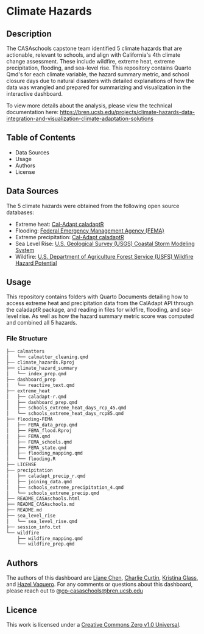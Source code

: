 # Climate Hazards

## Description
The CASAschools capstone team identified 5 climate hazards that are actionable, relevant to schools, and align with California's 4th climate change assessment. These include wildfire, extreme heat, extreme precipitation, flooding, and sea-level rise. This repository contains Quarto Qmd's for each climate variable, the hazard summary metric, and school closure days due to natural disasters with detailed explanations of how the data was wrangled and prepared for summarizing and visualization in the interactive dashboard. 

To view more details about the analysis, please view the technical documentation here: https://bren.ucsb.edu/projects/climate-hazards-data-integration-and-visualization-climate-adaptation-solutions

## Table of Contents
- Data Sources
- Usage
- Authors
- License
  
## Data Sources
The 5 climate hazards were obtained from the following open source databases:
- Extreme heat: [Cal-Adapt caladaptR](https://ucanr-igis.github.io/caladaptr/)
- Flooding: [Federal Emergency Management Agency (FEMA)](https://hazards-fema.maps.arcgis.com/apps/webappviewer/index.html?id=8b0adb51996444d4879338b5529aa9cd)
- Extreme precipitation: [Cal-Adapt caladaptR](https://ucanr-igis.github.io/caladaptr/)
- Sea Level Rise: [U.S. Geological Survey (USGS) Coastal Storm Modeling System](https://www.usgs.gov/centers/pcmsc/science/coastal-storm-modeling-system-cosmos)
- Wildfire: [U.S. Department of Agriculture Forest Service (USFS) Wildfire Hazard Potential](https://www.firelab.org/project/wildfire-hazard-potential)


## Usage
This repository contains folders with Quarto Documents detailing how to access extreme heat and precipitation data from the CalAdapt API through the caladaptR package, and reading in files for wildfire, flooding, and sea-level rise. As well as how the hazard summary metric score was computed and combined all 5 hazards.


### File Structure

```markdown
├── calmatters
│   └── calmatter_cleaning.qmd
├── climate_hazards.Rproj
├── climate_hazard_summary
│   └── index_prep.qmd
├── dashboard_prep
│   └── reactive_text.qmd
├── extreme_heat
│   ├── caladapt-r.qmd
│   ├── dashboard_prep.qmd
│   ├── schools_extreme_heat_days_rcp_45.qmd
│   └── schools_extreme_heat_days_rcp85.qmd
├── flooding-FEMA
│   ├── FEMA_data_prep.qmd
│   ├── FEMA_flood.Rproj
│   ├── FEMA.qmd
│   ├── FEMA_schools.qmd
│   ├── FEMA_state.qmd
│   ├── flooding_mapping.qmd
│   └── flooding.R
├── LICENSE
├── precipitation
│   ├── caladapt_precip_r.qmd
│   ├── joining_data.qmd
│   ├── schools_extreme_precipitation_4.qmd
│   └── schools_extreme_precip.qmd
├── README_CASAschools.html
├── README_CASAschools.md
├── README.md
├── sea_level_rise
│   └── sea_level_rise.qmd
├── session_info.txt
└── wildfire
    ├── wildfire_mapping.qmd
    └── wildfire_prep.qmd
```

 
## Authors 
The authors of this dashboard are [Liane Chen](https://github.com/lchenhub), [Charlie Curtin](https://github.com/charliecurtin1), [Kristina Glass](https://github.com/kristinaglass), and [Hazel Vaquero](https://github.com/hazelvaq). For any comments or questions about this dashboard, please reach out to @cp-casaschools@bren.ucsb.edu

## Licence
This work is licensed under a [Creative Commons Zero v1.0 Universal](https://creativecommons.org/publicdomain/zero/1.0/deed.en).
